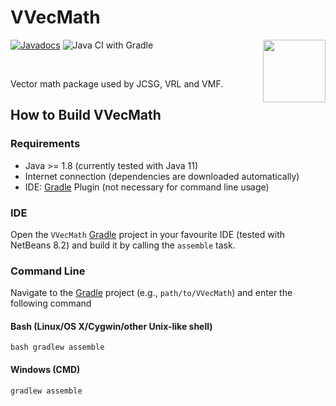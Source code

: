 # VVecMath
[![Javadocs](https://www.javadoc.io/badge/eu.mihosoft.vvecmath/vvecmath.svg)](https://www.javadoc.io/doc/eu.mihosoft.vvecmath/vvecmath)
![Java CI with Gradle](https://github.com/miho/VVecMath/workflows/Java%20CI%20with%20Gradle/badge.svg)
<a href="https://foojay.io/today/works-with-openjdk">
   <img align="right" 
        src="https://github.com/foojayio/badges/raw/main/works_with_openjdk/Works-with-OpenJDK.png"   
        width="100">
</a>

<br>

Vector math package used by JCSG, VRL and VMF.

## How to Build VVecMath

### Requirements

- Java >= 1.8 (currently tested with Java 11)
- Internet connection (dependencies are downloaded automatically)
- IDE: [Gradle](http://www.gradle.org/) Plugin (not necessary for command line usage)

### IDE

Open the `VVecMath` [Gradle](http://www.gradle.org/) project in your favourite IDE (tested with NetBeans 8.2) and build it
by calling the `assemble` task.

### Command Line

Navigate to the [Gradle](http://www.gradle.org/) project (e.g., `path/to/VVecMath`) and enter the following command

#### Bash (Linux/OS X/Cygwin/other Unix-like shell)

    bash gradlew assemble
    
#### Windows (CMD)

    gradlew assemble
